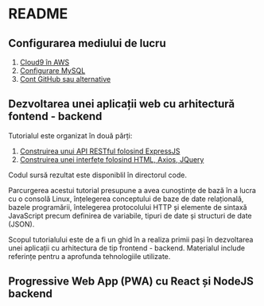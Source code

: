 # README

## Configurarea mediului de lucru

1. [Cloud9 în AWS](c9.md)
2. [Configurare MySQL](mysql.md)
3. [Cont GitHub sau alternative](git.md)

## Dezvoltarea unei aplicații web cu arhitectură fontend - backend

Tutorialul este organizat în două părți:

1. [Construirea unui API RESTful folosind ExpressJS](tutorial-rest-api.md)
2. [Construirea unei interfețe folosind HTML, Axios, JQuery](tutorial-frontend.md)

Codul sursă rezultat este disponiblil în directorul code.

Parcurgerea acestui tutorial presupune a avea cunoștințe de bază în a lucra cu o consolă Linux, înțelegerea conceptului de baze de date relațională, bazele programării, întelegerea protocolului HTTP și elemente de sintaxă JavaScript precum definirea de variabile, tipuri de date și structuri de date \(JSON\).

Scopul tutorialului este de a fi un ghid în a realiza primii pași în dezvoltarea unei aplicații cu arhitectura de tip frontend - backend. Materialul include referințe pentru a aprofunda tehnologiile utilizate.

## Progressive Web App \(PWA\) cu React și NodeJS backend

